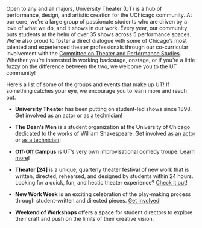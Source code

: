 Open to any and all majors, University Theater (UT) is a hub of performance, design, and artistic creation for the UChicago community. At our core, we’re a large group of passionate students who are driven by a love of what we do, and it shows in our work. Every year, our community puts students at the helm of over 35 shows across 5 performance spaces. We’re also proud to foster a direct dialogue with some of Chicago’s most talented and experienced theater professionals through our co-curricular involvement with the [Committee on Theater and Performance Studies](https://taps.uchicago.edu). Whether you’re interested in working backstage, onstage, or if you’re a little fuzzy on the difference between the two, we welcome you to the UT community!

Here’s a list of some of the groups and events that make up UT! If something catches your eye, we encourage you to learn more and reach out.

- **University Theater** has been putting on student-led shows since 1898. Get involved [as an actor](#) or [as a technician](https://ut-jobs.dvtk.me)!

- **The Dean’s Men** is a student organization at the University of Chicago dedicated to the works of William Shakespeare. Get involved [as an actor](#) or [as a technician](https://ut-jobs.dvtk.me)!

- **Off-Off Campus** is UT’s very own improvisational comedy troupe. [Learn more](https://offoffcampus.org/)!

- **Theater [24]** is a unique, quarterly theater festival of new work that is written, directed, rehearsed, and designed by students within 24 hours. Looking for a quick, fun, and hectic theater experience? [Check it out](#)!

- **New Work Week** is an exciting celebration of the play-making process through student-written and directed pieces. [Get involved](https://taps.uchicago.edu/performance/new-work-week-2021)!

- **Weekend of Workshops** offers a space for student directors to explore their craft and push on the limits of their creative vision.
